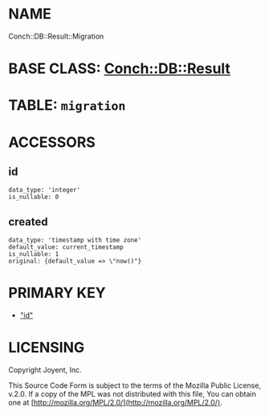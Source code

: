# NAME

Conch::DB::Result::Migration

# BASE CLASS: [Conch::DB::Result](../modules/Conch%3A%3ADB%3A%3AResult)

# TABLE: `migration`

# ACCESSORS

## id

```
data_type: 'integer'
is_nullable: 0
```

## created

```
data_type: 'timestamp with time zone'
default_value: current_timestamp
is_nullable: 1
original: {default_value => \"now()"}
```

# PRIMARY KEY

- ["id"](#id)

# LICENSING

Copyright Joyent, Inc.

This Source Code Form is subject to the terms of the Mozilla Public License,
v.2.0. If a copy of the MPL was not distributed with this file, You can obtain
one at [http://mozilla.org/MPL/2.0/](http://mozilla.org/MPL/2.0/).
